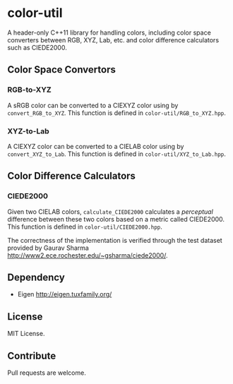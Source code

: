 # color-util
A header-only C++11 library for handling colors, including color space converters between RGB, XYZ, Lab, etc. and color difference calculators such as CIEDE2000.

## Color Space Convertors

### RGB-to-XYZ

A sRGB color can be converted to a CIEXYZ color using by `convert_RGB_to_XYZ`. This function is defined in `color-util/RGB_to_XYZ.hpp`.

### XYZ-to-Lab

A CIEXYZ color can be converted to a CIELAB color using by `convert_XYZ_to_Lab`. This function is defined in `color-util/XYZ_to_Lab.hpp`.

## Color Difference Calculators

### CIEDE2000

Given two CIELAB colors, `calculate_CIEDE2000` calculates a *perceptual* difference between these two colors based on a metric called CIEDE2000. This function is defined in `color-util/CIEDE2000.hpp`. 

The correctness of the implementation is verified through the test dataset provided by Gaurav Sharma <http://www2.ece.rochester.edu/~gsharma/ciede2000/>.

## Dependency

- Eigen <http://eigen.tuxfamily.org/>

## License

MIT License.

## Contribute

Pull requests are welcome.
